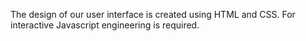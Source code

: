 The design of our user interface is created using HTML and CSS.
For interactive Javascript engineering is required.
